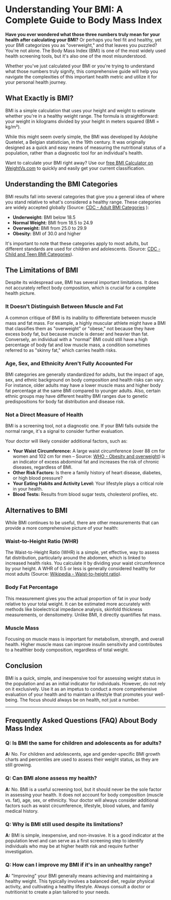 # Understanding Your BMI: A Complete Guide to Body Mass Index

**Have you ever wondered what those three numbers truly mean for your health after calculating your BMI?** Or perhaps you feel fit and healthy, yet your BMI categorizes you as "overweight," and that leaves you puzzled? You're not alone. The Body Mass Index (BMI) is one of the most widely used health screening tools, but it's also one of the most misunderstood.

Whether you've just calculated your BMI or you're trying to understand what those numbers truly signify, this comprehensive guide will help you navigate the complexities of this important health metric and utilize it for your personal health journey.

## What Exactly is BMI?

BMI is a simple calculation that uses your height and weight to estimate whether you're in a healthy weight range. The formula is straightforward: your weight in kilograms divided by your height in meters squared (BMI = kg/m²).

While this might seem overly simple, the BMI was developed by Adolphe Quetelet, a Belgian statistician, in the 19th century. It was originally designed as a quick and easy means of measuring the nutritional status of a population, rather than a diagnostic tool for an individual's health.

Want to calculate your BMI right away? Use our [free BMI Calculator on WeightVs.com](https://www.weightvs.com/calculators) to quickly and easily get your current classification.

## Understanding the BMI Categories

BMI results fall into several categories that give you a general idea of where you stand relative to what's considered a healthy range. These categories are widely accepted globally (Source: [CDC - Adult BMI Categories](https://www.cdc.gov/bmi/adult-calculator/bmi-categories.html) ):

* **Underweight:** BMI below 18.5
* **Normal Weight:** BMI from 18.5 to 24.9
* **Overweight:** BMI from 25.0 to 29.9
* **Obesity:** BMI of 30.0 and higher

It's important to note that these categories apply to most adults, but different standards are used for children and adolescents. (Source: [CDC - Child and Teen BMI Categories](https://www.cdc.gov/bmi/child-teen-calculator/bmi-categories.html)).

## The Limitations of BMI

Despite its widespread use, BMI has several important limitations. It does not accurately reflect body composition, which is crucial for a complete health picture.

### It Doesn't Distinguish Between Muscle and Fat

A common critique of BMI is its inability to differentiate between muscle mass and fat mass. For example, a highly muscular athlete might have a BMI that classifies them as "overweight" or "obese," not because they have excess body fat, but because muscle is denser and heavier than fat. Conversely, an individual with a "normal" BMI could still have a high percentage of body fat and low muscle mass, a condition sometimes referred to as "skinny fat," which carries health risks.

### Age, Sex, and Ethnicity Aren't Fully Accounted For

BMI categories are generally standardized for adults, but the impact of age, sex, and ethnic background on body composition and health risks can vary. For instance, older adults may have a lower muscle mass and higher body fat percentage at the same BMI compared to younger adults. Also, certain ethnic groups may have different healthy BMI ranges due to genetic predispositions for body fat distribution and disease risk.

### Not a Direct Measure of Health

BMI is a screening tool, not a diagnostic one. If your BMI falls outside the normal range, it's a signal to consider further evaluation.

Your doctor will likely consider additional factors, such as:

* **Your Waist Circumference:** A large waist circumference (over 88 cm for women and 102 cm for men – Source: [WHO - Obesity and overweight](https://www.who.int/news-room/fact-sheets/detail/obesity-and-overweight)) is an indicator of excess abdominal fat and increases the risk of chronic diseases, regardless of BMI.
* **Other Risk Factors:** Is there a family history of heart disease, diabetes, or high blood pressure?
* **Your Eating Habits and Activity Level:** Your lifestyle plays a critical role in your health.
* **Blood Tests:** Results from blood sugar tests, cholesterol profiles, etc.

## Alternatives to BMI

While BMI continues to be useful, there are other measurements that can provide a more comprehensive picture of your health:

### Waist-to-Height Ratio (WHR)

The Waist-to-Height Ratio (WHR) is a simple, yet effective, way to assess fat distribution, particularly around the abdomen, which is linked to increased health risks. You calculate it by dividing your waist circumference by your height. A WHR of 0.5 or less is generally considered healthy for most adults (Source: [Wikipedia - Waist-to-height ratio](https://en.wikipedia.org/wiki/Waist-to-height_ratio)).

### Body Fat Percentage

This measurement gives you the actual proportion of fat in your body relative to your total weight. It can be estimated more accurately with methods like bioelectrical impedance analysis, skinfold thickness measurements, or densitometry. Unlike BMI, it directly quantifies fat mass.

### Muscle Mass

Focusing on muscle mass is important for metabolism, strength, and overall health. Higher muscle mass can improve insulin sensitivity and contributes to a healthier body composition, regardless of total weight.

## Conclusion

BMI is a quick, simple, and inexpensive tool for assessing weight status in the population and as an initial indicator for individuals. However, do not rely on it exclusively. Use it as an impetus to conduct a more comprehensive evaluation of your health and to maintain a lifestyle that promotes your well-being. The focus should always be on health, not just a number.

---

## Frequently Asked Questions (FAQ) About Body Mass Index

### Q: Is BMI the same for children and adolescents as for adults?
**A:** No. For children and adolescents, age and gender-specific BMI growth charts and percentiles are used to assess their weight status, as they are still growing.

### Q: Can BMI alone assess my health?
**A:** No. BMI is a useful screening tool, but it should never be the sole factor in assessing your health. It does not account for body composition (muscle vs. fat), age, sex, or ethnicity. Your doctor will always consider additional factors such as waist circumference, lifestyle, blood values, and family medical history.

### Q: Why is BMI still used despite its limitations?
**A:** BMI is simple, inexpensive, and non-invasive. It is a good indicator at the population level and can serve as a first screening step to identify individuals who may be at higher health risk and require further investigation.

### Q: How can I improve my BMI if it's in an unhealthy range?
**A:** "Improving" your BMI generally means achieving and maintaining a healthy weight. This typically involves a balanced diet, regular physical activity, and cultivating a healthy lifestyle. Always consult a doctor or nutritionist to create a plan tailored to your needs.
